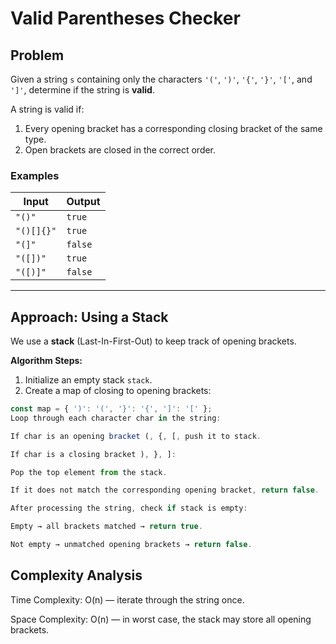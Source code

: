 # Valid Parentheses Checker

## Problem
Given a string `s` containing only the characters `'('`, `')'`, `'{'`, `'}'`, `'['`, and `']'`, determine if the string is **valid**.  

A string is valid if:

1. Every opening bracket has a corresponding closing bracket of the same type.  
2. Open brackets are closed in the correct order.

### Examples

| Input       | Output |
|------------|--------|
| `"()"`      | `true` |
| `"()[]{}"`  | `true` |
| `"(]"`      | `false` |
| `"([])"`    | `true` |
| `"([)]"`    | `false` |

---

## Approach: Using a Stack

We use a **stack** (Last-In-First-Out) to keep track of opening brackets.  

**Algorithm Steps:**

1. Initialize an empty stack `stack`.  
2. Create a map of closing to opening brackets:

```js
const map = { ')': '(', '}': '{', ']': '[' };
Loop through each character char in the string:

If char is an opening bracket (, {, [, push it to stack.

If char is a closing bracket ), }, ]:

Pop the top element from the stack.

If it does not match the corresponding opening bracket, return false.

After processing the string, check if stack is empty:

Empty → all brackets matched → return true.

Not empty → unmatched opening brackets → return false.
```
## Complexity Analysis

Time Complexity: O(n) — iterate through the string once.

Space Complexity: O(n) — in worst case, the stack may store all opening brackets.